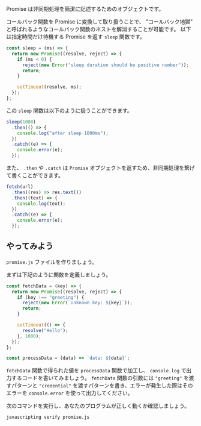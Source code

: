 Promise は非同期処理を簡潔に記述するためのオブジェクトです。

コールバック関数を Promise に変換して取り扱うことで、 "コールバック地獄" と呼ばれるようなコールバック関数のネストを解消することが可能です。
以下は指定時間だけ待機する Promise を返す `sleep` 関数です。

```js
const sleep = (ms) => {
  return new Promise((resolve, reject) => {
    if (ms < 0) {
      reject(new Error("sleep duration should be positive number"));
      return;
    }

    setTimeout(resolve, ms);
  });
};
```

この `sleep` 関数は以下のように扱うことができます。

```js
sleep(1000)
  .then(() => {
    console.log("after sleep 1000ms");
  })
  .catch((e) => {
    console.error(e);
  });
```

また、 `.then` や `.catch` は `Promise` オブジェクトを返すため、非同期処理を繋げて書くことができます。

```js
fetch(url)
  .then((res) => res.text())
  .then((text) => {
    console.log(text);
  })
  .catch((e) => {
    console.error(e);
  });
```

## やってみよう

`promise.js` ファイルを作りましょう。

まずは下記のように関数を定義しましょう。

```js
const fetchData = (key) => {
  return new Promise((resolve, reject) => {
    if (key !== "greeting") {
      reject(new Error(`unknown key: ${key}`));
      return;
    }

    setTimeout(() => {
      resolve("Hello");
    }, 1000);
  });
};

const processData = (data) => `data: ${data}`;
```

`fetchData` 関数で得られた値を `processData` 関数で加工し、 `console.log` で出力するコードを書いてみましょう。
`fetchData` 関数の引数には `"greeting"` を渡すパターンと `"credential"` を渡すパターンを書き、エラーが発生した際はそのエラーを `console.error` を使って出力してください。

次のコマンドを実行し、あなたのプログラムが正しく動くか確認しましょう。

`javascripting verify promise.js`
